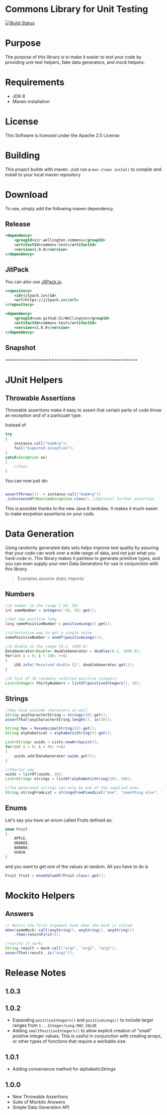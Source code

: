 Commons Library for Unit Testing
==============================================

[![Build Status](https://travis-ci.org/SirWellington/commons-test.svg)](https://travis-ci.org/SirWellington/commons-test)

# Purpose
The purpose of this library is to make it easier to test your code by providing unit-test helpers, fake data generators, and mock helpers.

# Requirements

* JDK 8
* Maven installation

# License

This Software is licensed under the Apache 2.0 License


# Building
This project builds with maven. Just run a `mvn clean install` to compile and install to your local maven repository


# Download

To use, simply add the following maven dependency.

## Release
```xml
<dependency>
	<groupId>sir.wellington.commons</groupId>
	<artifactId>commons-test</artifactId>
	<version>1.0.0</version>
</dependency>
```


## JitPack 

You can also use [JitPack.io](https://jitpack.io/#SirWellington/commons-test/v1.0.0).

```xml
<repository>
    <id>jitpack.io</id>
    <url>https://jitpack.io</url>
</repository>
```

```xml
<dependency>
    <groupId>com.github.SirWellington</groupId>
    <artifactId>commons-test</artifactId>
    <version>v1.0.0</version>
</dependency>
```

## Snapshot

==============================================

# JUnit Helpers

## Throwable Assertions
Throwable assertions make it easy to assert that certain parts of code throw an exception and of a particualr type.

Instead of 

``` java
try
{
	instance.call("badArg");
	fail("Expected exception");
}
catch(Exception ex)
{
	//Pass
}
```
You can now just do: 

``` java

assertThrows(() -> instance.call("badArg"))
.isInstanceOf(RuntimeException.class); //Optional further assertion
```

This is possible thanks to the new Java 8 lambdas. It makes it much easier to make excpetion assertions on your code.


# Data Generation

Using randomly generated data sets helps improve test quality by assuring that your code can work over a wide range of data, 
and not just what you hard-code in. This library makes it painless to generate primitive types, 
and you can even supply your own Data Generators for use in conjunction with this library.


>Examples assume static imports`

## Numbers

```java
//A number in the range [-50, 50]
int someNumber = integers(-50, 50).get();

//Get any positive long
long somePositiveNumber = positiveLongs().get();

//alternative way to get a single value
somePositiveNumber = oneOf(positiveLongs());

//A double in the range [0.1, 1999.0]
DataGenerator<Double> doubleGenerator = doubles(0.1, 1999.0);
for(int i = 0; i < 100; ++i)
{
	LOG.info("Received double {}", doubleGenerator.get());
}

//A list of 30 randomly selected positive integers
List<Integer> thirtyNumbers = listOf(positiveIntegers(), 30);

```
## Strings
```java
//May have unicode characters as well
String anyCharacterString = strings(30).get();
assertThat(anyCharacterString.lenght(), is(30));

String hex = hexadecimalString(32).get();
String alphabetical = alphabeticString(5).get();

List<String> uuids = Lists.newArrayList();
for(int i = 0; i < 40; ++i)
{
	uuids.add(DataGenerator.uuids.get());
}

//Shorter way
uuids = listOf(uuids, 20);
List<String> strings = listOf(alphabeticString(20), 100);

//The generated strings can only be one of the supplied ones.
String stringFromList = stringsFromFixedList("one", "something else", "Java").get();
```

## Enums

Let's say you have an enum called Fruits defined as:
```java
enum Fruit
{
	APPLE,
	ORANGE,
	BANANA,
	GUAVA
}
```
and you want to get one of the values at random. All you have to do is

```java
Fruit fruit = enumValueOf(Fruit.class).get();
```

# Mockito Helpers
## Answers

```java
// Return the first argument back when the mock is called
when(someMock).call(anyString(), anyString(), anyString())
	.then(returnFirst());

//verify it works
String result = mock.call("arg1", "arg2", "arg3");
assertThat(result, is("arg1"));
```

# Release Notes

## 1.0.3

## 1.0.2
+ Expanding `positiveIntegers()` and `positiveLongs()` to include larger ranges from `1...Integer/Long.MAX_VALUE`
+ Adding `smallPositiveIntegers()` to allow explicit creation of "small" positive integer values. This is useful in conjunction with creating arrays, or other types of functions that require a workable size.

## 1.0.1
+ Adding convenience method for alphabeticStrings


## 1.0.0
+ New Throwable Assertions
+ Suite of Mockito Answers
+ Simple Data Generation API